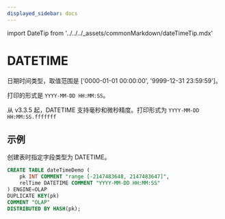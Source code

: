 ```yaml
---
displayed_sidebar: docs
---
```


import DateTip from '../../../_assets/commonMarkdown/dateTimeTip.mdx'

# DATETIME

日期时间类型，取值范围是 ['0000-01-01 00:00:00', '9999-12-31 23:59:59']。

<DateTip />

打印的形式是 `YYYY-MM-DD HH:MM:SS`。

从 v3.3.5 起，DATETIME 支持毫秒和微秒精度。打印形式为 `YYYY-MM-DD HH:MM:SS.fffffff`

## 示例

创建表时指定字段类型为 DATETIME。

```sql
CREATE TABLE dateTimeDemo (
    pk INT COMMENT "range [-2147483648, 2147483647]",
    relTime DATETIME COMMENT "YYYY-MM-DD HH:MM:SS"
) ENGINE=OLAP 
DUPLICATE KEY(pk)
COMMENT "OLAP"
DISTRIBUTED BY HASH(pk);
```
